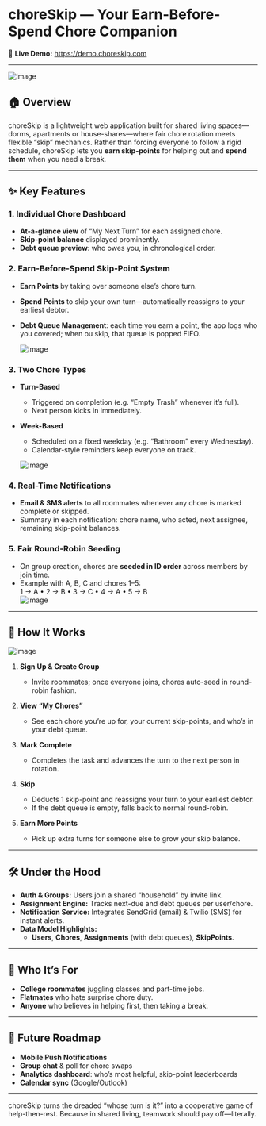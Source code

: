 # choreSkip — Your Earn-Before-Spend Chore Companion

🔗 **Live Demo:** https://demo.choreskip.com

---
![image](https://github.com/user-attachments/assets/0b334fba-1efe-4e89-9af9-b718803ab016)

## 🏠 Overview

choreSkip is a lightweight web application built for shared living spaces—dorms, apartments or house-shares—where fair chore rotation meets flexible “skip” mechanics. Rather than forcing everyone to follow a rigid schedule, choreSkip lets you **earn skip-points** for helping out and **spend them** when you need a break.

---

## ✨ Key Features

### 1. Individual Chore Dashboard  
- **At-a-glance view** of “My Next Turn” for each assigned chore.  
- **Skip-point balance** displayed prominently.  
- **Debt queue preview**: who owes you, in chronological order.

### 2. Earn-Before-Spend Skip-Point System  
- **Earn Points** by taking over someone else’s chore turn.  
- **Spend Points** to skip your own turn—automatically reassigns to your earliest debtor.  
- **Debt Queue Management**: each time you earn a point, the app logs who you covered; when ou skip, that queue is popped FIFO.

  ![image](https://github.com/user-attachments/assets/942c0977-295d-4a57-a9b6-b92331d709ad)


### 3. Two Chore Types  
- **Turn-Based**  
  - Triggered on completion (e.g. “Empty Trash” whenever it’s full).  
  - Next person kicks in immediately.  
- **Week-Based**  
  - Scheduled on a fixed weekday (e.g. “Bathroom” every Wednesday).  
  - Calendar-style reminders keep everyone on track.
 
  ![image](https://github.com/user-attachments/assets/0d2e7894-522c-4b16-926a-4729860997be)


### 4. Real-Time Notifications  
- **Email & SMS alerts** to all roommates whenever any chore is marked complete or skipped.  
- Summary in each notification: chore name, who acted, next assignee, remaining skip-point balances.

### 5. Fair Round-Robin Seeding  
- On group creation, chores are **seeded in ID order** across members by join time.  
- Example with A, B, C and chores 1–5:  
  1 → A • 2 → B • 3 → C • 4 → A • 5 → B  
  ![image](https://github.com/user-attachments/assets/3cb9efb5-04a2-4ad1-bc60-f25efda42d16)

---

## 🚀 How It Works


![image](https://github.com/user-attachments/assets/93c14c8e-be04-47d3-91c0-890978f8d0fe)

1. **Sign Up & Create Group**  
   - Invite roommates; once everyone joins, chores auto-seed in round-robin fashion.  

2. **View “My Chores”**  
   - See each chore you’re up for, your current skip-points, and who’s in your debt queue.  

3. **Mark Complete**  
   - Completes the task and advances the turn to the next person in rotation.  

4. **Skip**  
   - Deducts 1 skip-point and reassigns your turn to your earliest debtor.  
   - If the debt queue is empty, falls back to normal round-robin.  

5. **Earn More Points**  
   - Pick up extra turns for someone else to grow your skip balance.  

---

## 🛠 Under the Hood

- **Auth & Groups:** Users join a shared “household” by invite link.  
- **Assignment Engine:** Tracks next-due and debt queues per user/chore.  
- **Notification Service:** Integrates SendGrid (email) & Twilio (SMS) for instant alerts.  
- **Data Model Highlights:**  
  - **Users**, **Chores**, **Assignments** (with debt queues), **SkipPoints**.

---

## 👥 Who It’s For

- **College roommates** juggling classes and part-time jobs.  
- **Flatmates** who hate surprise chore duty.  
- **Anyone** who believes in helping first, then taking a break.

---

## 🌱 Future Roadmap

- **Mobile Push Notifications**  
- **Group chat** & poll for chore swaps  
- **Analytics dashboard**: who’s most helpful, skip-point leaderboards  
- **Calendar sync** (Google/Outlook)

---

choreSkip turns the dreaded “whose turn is it?” into a cooperative game of help-then-rest. Because in shared living, teamwork should pay off—literally.  
